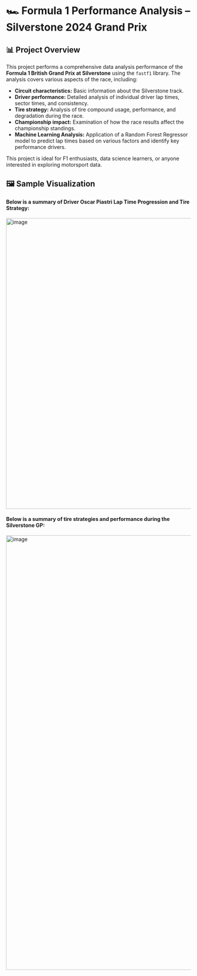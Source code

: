 # 🏎️ Formula 1 Performance Analysis – Silverstone 2024 Grand Prix

## 📊 Project Overview

This project performs a comprehensive data analysis performance of the **Formula 1 British Grand Prix at Silverstone** using the `fastf1` library. The analysis covers various aspects of the race, including:

-   **Circuit characteristics:** Basic information about the Silverstone track.
-   **Driver performance:** Detailed analysis of individual driver lap times, sector times, and consistency.
-   **Tire strategy:** Analysis of tire compound usage, performance, and degradation during the race.
-   **Championship impact:** Examination of how the race results affect the championship standings.
-   **Machine Learning Analysis:** Application of a Random Forest Regressor model to predict lap times based on various factors and identify key performance drivers.

This project is ideal for F1 enthusiasts, data science learners, or anyone interested in exploring motorsport data.


## 🖼️ Sample Visualization
#### Below is a summary of Driver Oscar Piastri Lap Time Progression and Tire Strategy:
  <img width="1389" height="790" alt="image" src="https://github.com/user-attachments/assets/aa5168bb-a67b-4fc0-b848-4a9a651e6071" />


#### Below is a summary of tire strategies and performance during the Silverstone GP:
  <img width="1589" height="1181" alt="image" src="https://github.com/user-attachments/assets/4c09adc8-5d41-44fb-95a7-192e8aa44b3d" />


